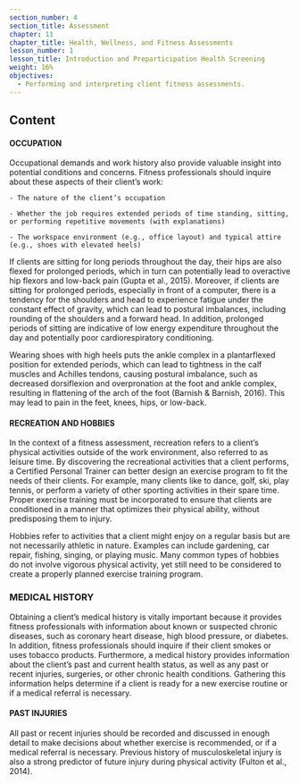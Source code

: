 ```yaml
---
section_number: 4
section_title: Assessment
chapter: 11
chapter_title: Health, Wellness, and Fitness Assessments
lesson_number: 1
lesson_title: Introduction and Preparticipation Health Screening
weight: 16%
objectives:
  - Performing and interpreting client fitness assessments.
---
```


## Content
#### OCCUPATION

Occupational demands and work history also provide valuable insight into potential conditions and concerns. Fitness professionals should inquire about these aspects of their client’s work:

	- The nature of the client’s occupation

	- Whether the job requires extended periods of time standing, sitting, or performing repetitive movements (with explanations)

	- The workspace environment (e.g., office layout) and typical attire (e.g., shoes with elevated heels)

If clients are sitting for long periods throughout the day, their hips are also flexed for prolonged periods, which in turn can potentially lead to overactive hip flexors and low-back pain (Gupta et al., 2015). Moreover, if clients are sitting for prolonged periods, especially in front of a computer, there is a tendency for the shoulders and head to experience fatigue under the constant effect of gravity, which can lead to postural imbalances, including rounding of the shoulders and a forward head. In addition, prolonged periods of sitting are indicative of low energy expenditure throughout the day and potentially poor cardiorespiratory conditioning.

Wearing shoes with high heels puts the ankle complex in a plantarflexed position for extended periods, which can lead to tightness in the calf muscles and Achilles tendons, causing postural imbalance, such as decreased dorsiflexion and overpronation at the foot and ankle complex, resulting in flattening of the arch of the foot (Barnish & Barnish, 2016). This may lead to pain in the feet, knees, hips, or low-back.

#### RECREATION AND HOBBIES

In the context of a fitness assessment, recreation refers to a client’s physical activities outside of the work environment, also referred to as leisure time. By discovering the recreational activities that a client performs, a Certified Personal Trainer can better design an exercise program to fit the needs of their clients. For example, many clients like to dance, golf, ski, play tennis, or perform a variety of other sporting activities in their spare time. Proper exercise training must be incorporated to ensure that clients are conditioned in a manner that optimizes their physical ability, without predisposing them to injury.

Hobbies refer to activities that a client might enjoy on a regular basis but are not necessarily athletic in nature. Examples can include gardening, car repair, fishing, singing, or playing music. Many common types of hobbies do not involve vigorous physical activity, yet still need to be considered to create a properly planned exercise training program.

### MEDICAL HISTORY

Obtaining a client’s medical history is vitally important because it provides fitness professionals with information about known or suspected chronic diseases, such as coronary heart disease, high blood pressure, or diabetes. In addition, fitness professionals should inquire if their client smokes or uses tobacco products. Furthermore, a medical history provides information about the client’s past and current health status, as well as any past or recent injuries, surgeries, or other chronic health conditions. Gathering this information helps determine if a client is ready for a new exercise routine or if a medical referral is necessary.

#### PAST INJURIES

All past or recent injuries should be recorded and discussed in enough detail to make decisions about whether exercise is recommended, or if a medical referral is necessary. Previous history of musculoskeletal injury is also a strong predictor of future injury during physical activity (Fulton et al., 2014).
